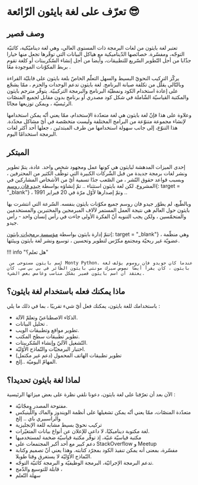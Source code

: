 # تعرّف على لغة بايثون الرّائعة :sunglasses:

## وصف قصير

تعتبر لغة بايثون من لغات البرمجة ذات المستوى العالي، وهي لغة ديناميّكية، كائنيّة التوجّه، ومفسّرة.
خصائصها الدّيناميكية مع هياكل البيانات التي توفّرها تجعل منها خيارا جذّابا من أجل التّطوير السّريع للتطبيقات، وأيضا من أجل إنشاء 
السّكريبتات أو كلغة تقوم بربط المكوّنات الموجودة معًا .



 يركّز التركيب النحويّ البسيط والسهل التعلّم الخاصّ بلغة بايثون على قابليّة القراءة وبالتّالي يقلّل من تكلفة صيانة البرنامج. لغة بايثون تدعم الوحدات والحزم ، ممّا يشجّع على إعادة استخدام الكود ونمطيّة البرنامج والبرمجة التركيبيّة. يتوفّر مترجم بايثون والمكتبة القياسيّة الشّاملة في شكل كود مصدري أو برنامج بدون مقابل لجميع المنصّات الرئيسيّة ، ويمكن توزيعها مجانًا.

وعلاوة على هذا فإنّ لغة بايثون هي لغة متعدّدة الإستخدام، ممّا يعني أنّه يمكن استخدامها لإنشاء مجموعة متنوّعة من البرامج المختلفة وليست متخصّصة في أيّ مشاكل محدّدة. هذا التنوّع، إلى جانب سهولة استخدامها من طرف المبتدئين ، جعلها أحد أكثر لغات البرمجة استخدامًا اليوم.

## المبتكر

إحدى الميزات المدهشة لبايثون هي كونها عمل ومجهود شخص واحد. عادة، يتمّ تطوير ونشر لغات برمجة جديدة من قبل الشّركات الكبيرة التي توظّف الكثير من المحترفين ، وبسبب قواعد حقوق النّشر ، من الصّعب جدًا تسمية أيّ من الأشخاص المشاركين في المشروع. لكن لغة بايثون استثناء .. تمّ إنشاؤه بواسطة [جيدو فان روسم](https://ar.wikipedia.org/wiki/%D8%AC%D9%8A%D8%AF%D9%88_%D9%81%D8%A7%D9%86_%D8%B1%D9%88%D8%B3%D9%85){: target = "_blank"} ، وتمّ إصدارها لأوّل مرّة في 20 فبراير 1991 ..


وبالطّبع، لم يطوّر جيدو فان روسم جميع مكوّنات بايثون بنفسه. السّرعة التي انتشرت بها بايثون حول العالم هي نتيجة العمل المستمر لآلاف المبرمجين والمختبرين والمستخدمين والمتحمّسين ، ولكن يجب التنويه أنّ الفكرة الأولى جاءت في رأس إنسان واحد - رأس جيدو.


تتمّ إدارة بايثون بواسطة [مؤسسة برمجيات بايثون](https://www.python.org/psf-landing/){: target = "_blank"} ، وهي منظّمة عضويّة غير ربحيّة ومجتمع مكرّس لتطوير وتحسين ، توسيع ونشر لغة بايثون وبيئتها.


!!! info "هل تعلم؟"

     اسم بايثون مستوحى من Monty Python. عندما كان جويدو فان روسوم يؤلف لغة بايثون ، كان يقرأ أيضًا نصوص سيرك مونتي بايثون الطّائر في بي بي سي. كان يعتقد أن اسم بايثون قصير بشكل مناسب وغامض بعض الشيء.


## ماذا يمكنك فعله باستخدام لغة بايثون؟

باستخدامك للغة بايثون، يمكنك فعل أيّ شيء تقريبًا ، بما في ذلك ما يلي : 

- الذكاء الاصطناعيّ وتعلمّ الآلة.
- تحليل البيانات .
- تطوير مواقع وتطبيقات الويب.
- تطوير تطبيقات سطح المكتب.
- التّشغيل الآليّ وإنشاء السّكريبتات.
- اختبار البرمجيّات والنّماذج الأوّليّة.
- تطوير تطبيقات الهاتف المحمول (دعم غير مكتمل)
-  المهامّ اليوميّة ..إلخ.

## لماذا لغة بايثون تحديدا؟

الآن بعد أن تعرّفنا على لغة بايثون، دعونا نلقي نظرة على بعض ميزاتها الرئيسية : 


- مفتوحة المصدر ومجّانيّة.
- متعدّدة المنصّات، ممّا يعني أنّه يمكن تشغيلها على أنظمة الويندوز والماك واللّينيكس والراسبيري باي .. إلخ
- تركيب نحويّ بسيط مشابه للغة الإنجليزية
- لغة مكتوبة ديناميكيًا، لا داعي للإعلان عن أنواع بيانات المتغيّرات.
- مكتبة قياسيّة غنيّة، إذ توفّر مكتبة قياسيّة ضخمة لمستخدميها
- دعم كبير مع أحد أكبر المجتمعات على StackOverflow و Meetup
- مفسّرة، بمعنى أنه يمكن تنفيذ الكود بمجرّد كتابته. وهذا يعني أنّ تصميم وكتابة النّماذج الأوّليّة لا يستغرق وقتا طويلا.
- تدعم البرمجة الإجرائيّة، البرمجة الوظيفيّة و البرمجة كائنيّة التوجّه.
- قابلة للتوسيع والدّمج ،
- سهلة التّعلم






